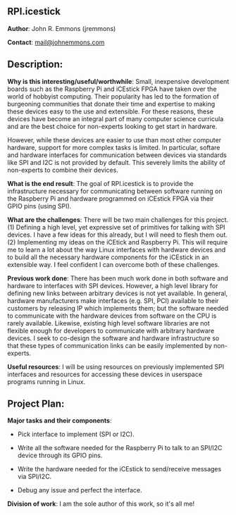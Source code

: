 RPI.icestick
---

**Author**: John R. Emmons (jremmons)

**Contact**: mail@johnemmons.com

Description:
---

**Why is this interesting/useful/worthwhile**: Small, inexpensive development
boards such as the Raspberry Pi and iCEstick FPGA have taken over the world of
hobbyist computing. Their popularity has led to the formation of burgeoning
communities that donate their time and expertise to making these devices easy to
the use and extensible. For these reasons, these devices have become an integral
part of many computer science curricula and are the best choice for non-experts
looking to get start in hardware.

However, while these devices are easier to use than most other computer
hardware, support for more complex tasks is limited. In particular, softare and
hardware interfaces for communication between devices via standards like SPI and
I2C is not provided by default. This severely limits the ability of non-experts
to combine their devices.

**What is the end result**: The goal of RPI.icestick is to provide the
infrastructure necessary for communicating between software running on the
Raspberry Pi and hardware programmed on iCEstick FPGA via their GPIO pins (using
SPI).

**What are the challenges**: There will be two main challenges for this project.
(1) Defining a high level, yet expressive set of primitives for talking with SPI
devices. I have a few ideas for this already, but I will need to flesh them out.
(2) Implementing my ideas on the iCEtick and Raspberry Pi. This will require me
to learn a lot about the way Linux interfaces with hardware devices and to build
all the necessary hardware components for the iCEstick in an extensible way. I
feel confident I can overcome both of these challenges.

**Previous work done**: There has been much work done in both software and
hardware to interfaces with SPI devices. However, a high level library for
defining new links between arbitrary devices is not yet available. In general,
hardware manufacturers make interfaces (e.g. SPI, PCI) available to their
customers by releasing IP which implements them; but the software needed to
communicate with the hardware devices from software on the CPU is rarely
available. Likewise, existing high level software libraries are not flexible
enough for developers to communicate with arbitrary hardware devices. I seek to
co-design the software and hardware infrastructure so that these types of
communication links can be easily implemented by non-experts.

**Useful resources**: I will be using resources on previously implemented SPI
interfaces and resources for accessing these devices in userspace programs
running in Linux.

Project Plan:
---

**Major tasks and their components**:

- Pick interface to implement (SPI or I2C).

- Write all the software needed for the Raspberry Pi to talk to an SPI/I2C
device through its GPIO pins.

- Write the hardware needed for the iCEstick to send/receive messages via
  SPI/I2C.

- Debug any issue and perfect the interface.

**Division of work**: I am the sole author of this work, so it's all me!
